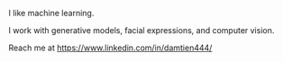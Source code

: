 I like machine learning.

I work with generative models, facial expressions, and computer vision. 

Reach me at https://www.linkedin.com/in/damtien444/ 
